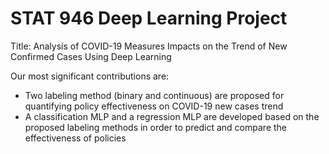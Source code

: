 # STAT 946 Deep Learning Project
Title: Analysis of COVID-19 Measures Impacts on the Trend of New Confirmed Cases Using Deep Learning

Our most significant contributions are:
- Two labeling method (binary and continuous) are proposed for quantifying policy effectiveness on
COVID-19 new cases trend
- A classification MLP and a regression MLP are developed based on the proposed labeling methods
in order to predict and compare the effectiveness of policies
